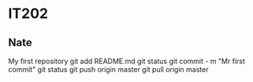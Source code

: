 # IT202
## Nate
My first repository
git add README.md
git status
git commit - m "Mr first commit"
git status
git push origin master
git pull origin master
